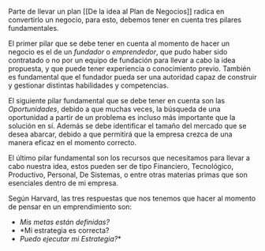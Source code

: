 Parte de llevar un plan [[De la idea al Plan de Negocios]] radica en convertirlo un negocio, para esto, debemos tener en cuenta tres pilares fundamentales.

El primer pilar que se debe tener en cuenta al momento de hacer un negocio es el de un *fundador* o *emprendedor*, que pudo haber sido contratado o no por un equipo de fundación para llevar a cabo la idea propuesta, y que puede tener experiencia o conocimiento previo. También es fundamental que el fundador pueda ser una autoridad capaz de construir y gestionar distintas habilidades y competencias.

El siguiente pilar fundamental que se debe tener en cuenta son las *Oportunidades*, debido a que muchas veces, la búsqueda de una oportunidad a partir de un problema es incluso más importante que la solución en sí. Además se debe identificar el tamaño del mercado que se desea abarcar, debido a que permitirá que la empresa crezca de una manera eficaz en el momento correcto.

El último pilar fundamental son los recursos que necesitamos para llevar a cabo nuestra idea, estos pueden ser de tipo Financiero, Tecnológico, Productivo, Personal, De Sistemas, o entre otras materias primas que son esenciales dentro de mi empresa.

Según Harvard, las tres respuestas que nos tenemos que hacer al momento de pensar en un emprendimiento son:

- *Mis metas están definidas?*
- *Mi estrategia es correcta?
- *Puedo ejecutar mi Estrategia?**